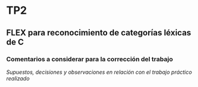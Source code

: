 # TP2
## FLEX para reconocimiento de categorías léxicas de C

### Comentarios a considerar para la corrección del trabajo
*Supuestos, decisiones y observaciones en relación con el trabajo práctico realizado*